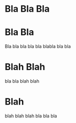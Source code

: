 # Bla Bla Bla
# Bla Bla
Bla bla bla bla bla blabla bla bla

# Blah Blah
bla bla blah blah

# Blah
blah blah blah bla bla bla
